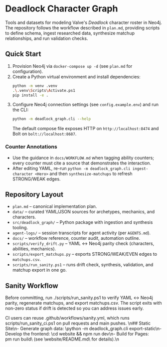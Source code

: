 # Deadlock Character Graph

Tools and datasets for modeling Valve's *Deadlock* character roster in Neo4j. The repository follows the workflow described in `plan.md`, providing scripts to define schema, ingest researched data, synthesize matchup relationships, and run validation checks.

## Quick Start

1. Provision Neo4j via `docker-compose up -d` (see `plan.md` for configuration).
2. Create a Python virtual environment and install dependencies:
   ```bash
   python -m venv .venv
   .\.venv\Scripts\Activate.ps1
   pip install -e .
   ```
3. Configure Neo4j connection settings (see `config.example.env`) and run the CLI:
   ```bash
   python -m deadlock_graph.cli --help
   ```
   The default compose file exposes HTTP on `http://localhost:8474` and Bolt on `bolt://localhost:8687`.

### Counter Annotations

- Use the guidance in `docs/WORKFLOW.md` when tagging ability counters; every counter must cite a source that demonstrates the interaction.
- After editing YAML, re-run `python -m deadlock_graph.cli ingest-character <Hero>` and then `synthesize-matchups` to refresh STRONG/WEAK edges.

## Repository Layout

- `plan.md` – canonical implementation plan.
- `data/` – curated YAML/JSON sources for archetypes, mechanics, and characters.
- `src/deadlock_graph/` – Python package with ingestion and synthesis tooling.
- `agent-logs/` – session transcripts for agent activity (per `AGENTS.md`).
- `docs/` – workflow reference, counter audit, automation outline.
- `scripts/verify_drift.py` – YAML ↔ Neo4j parity check (characters, abilities, mechanics).
- `scripts/export_matchups.py` – exports STRONG/WEAK/EVEN edges to `matchups.csv`.
- `scripts/run_sanity.ps1` – runs drift check, synthesis, validation, and matchup export in one go.

## Sanity Workflow

Before committing, run ./scripts/run_sanity.ps1 to verify YAML ↔ Neo4j parity, regenerate matchups, and export matchups.csv. The script exits with non-zero status if drift is detected so you can address issues early.


CI users can reuse .github/workflows/sanity.yml, which runs scripts/run_sanity_ci.ps1 on pull requests and main pushes.
\n## Static Site\n- Generate graph data: \python -m deadlock_graph.cli export-static\\n- Develop the frontend: \cd website && npm run dev\\n- Build for Pages: \
pm run build\ (see \website/README.md\ for details).\n
